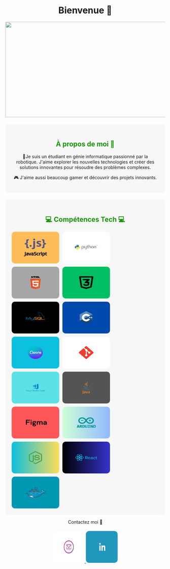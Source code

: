 <h1 align="center"> Bienvenue 👋</h1>
<p align="center"><img src ="./Images/Bannière.png" width="750" height="300" ></p>

<div style="background-color:rgb(247, 247, 247); border-radius: 10px; padding: 20px; margin-top: 20px;">
  <h2 style="color: rgb(22, 150, 0)" align="center">À propos de moi 🤖</h2>
  <p align="center">🌟Je suis un étudiant en génie informatique passionné par la robotique. J'aime explorer les nouvelles technologies et créer des solutions innovantes pour résoudre des problèmes complexes.</p>
  <p align="center"> 🎮 J'aime aussi beaucoup gamer et découvrir des projets innovants.</p>
</div>

<div style="background-color:rgb(247, 247, 247); border-radius: 10px; padding: 20px; margin-top: 20px; background-image: url('./Images/BackGround.png'); background-size: cover; background-position: center;">
  <h2 style="color: rgb(22, 150, 0)" align="center">💻 Compétences Tech 💻</h2>
  <div style="display: flex; flex-wrap: wrap; gap: 10px;">
    <img src="./Images/Javascript.png" alt="JavaScript" width="150" height="100" style="border-radius: 10px;">
    <img src="./Images/Python.png" alt="Python" width="150" height="100" style="border-radius: 10px;">
    <img src="./Images/Html.png" alt="HTML" width="150" height="100" style="border-radius: 10px;">
    <img src="./Images/Css.png" alt="CSS" width="150" height="100" style="border-radius: 10px;">
    <img src="./Images/Sql.png" alt="SQL" width="150" height="100" style="border-radius: 10px;">
    <img src="./Images/C++.png" alt="C++" width="150" height="100" style="border-radius: 10px;">
    <img src="./Images/Canva.png" alt="Canva" width="150" height="100" style="border-radius: 10px;">
    <img src="./Images/GitLab.png" alt="GitLab" width="150" height="100" style="border-radius: 10px;">
    <img src="./Images/VisualStudio.png" alt="Visual Studio" width="150" height="100" style="border-radius: 10px;">
    <img src="./Images/Java.png" alt="Java" width="150" height="100" style="border-radius: 10px;">
    <img src="./Images/Figma.png" alt="Java" width="150" height="100" style="border-radius: 10px;">
<img src="./Images/Arduino.png" alt="Java" width="150" height="100" style="border-radius: 10px;">
<img src="./Images/Nodejs.png" alt="Java" width="150" height="100" style="border-radius: 10px;">
<img src="./Images/React.png" alt="Java" width="150" height="100" style="border-radius: 10px;">
<img src="./Images/Docker.png" alt="Java" width="150" height="100" style="border-radius: 10px;">
  </div>
</div>

<p align="center">Contactez moi 📧</p>

<div align="center" style="margin-top: 20px;">
  <a href='mailto:jaleel.kaltou@gmail.com'>
    <img src='./Images/Gmail.png' width="100" height="100" style="border-radius: 10px;">
  </a>
  <a href='https://www.linkedin.com/in/jaleel-kaltou-a71bba260?lipi=urn%3Ali%3Apage%3Ad_flagship3_profile_view_base_contact_details%3BXzPIj2xaTzWj4nJNuXWL%2FQ%3D%3D'>
    <img src='./Images/Linkedin.png' width="100" height="100" style="border-radius: 10px;">
  </a>
</div>



